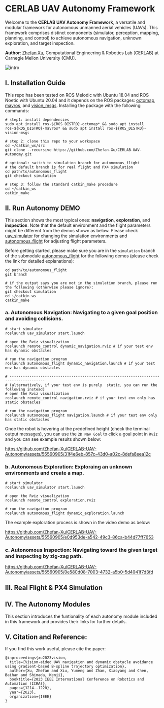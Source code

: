 # CERLAB UAV Autonomy Framework
Welcome to the **CERLAB UAV Autonomy Framework**, a versatile and modular framework for autonomous unmanned aerial vehicles (UAVs). This framework comprises distinct components (simulator, perception, mapping, planning, and control) to achieve autonomous navigation, unknown exploration, and target inspection.

**Author**: [Zhefan Xu](https://zhefanxu.com/), Computational Engineering & Robotics Lab (CERLAB) at Carnegie Mellon University (CMU).

![intro](https://github.com/Zhefan-Xu/CERLAB-UAV-Autonomy/assets/55560905/23a78d4f-a7a3-4c68-b80f-c6dbf6b0f090)

## I. Installation Guide
This repo has been tested on ROS Melodic with Ubuntu 18.04 and ROS Noetic with Ubuntu 20.04 and it depends on the ROS packages: [octomap](https://wiki.ros.org/octomap), [mavros](https://wiki.ros.org/mavros), and [vision_msgs](https://wiki.ros.org/vision_msgs). Installing the package with the following commands:

```
# step1: install dependencies
sudo apt install ros-${ROS_DISTRO}-octomap* && sudo apt install ros-${ROS_DISTRO}-mavros* && sudo apt install ros-${ROS_DISTRO}-vision-msgs

# step 2: clone this repo to your workspace
cd ~/catkin_ws/src
git clone --recursive https://github.com/Zhefan-Xu/CERLAB-UAV-Autonomy.git

# optional: switch to simulation branch for autonomous_flight
# the default branch is for real flight and PX4 simulation
cd path/to/autonomous_flight
git checkout simulation

# step 3: follow the standard catkin_make procedure
cd ~/catkin_ws
catkin_make
```
## II. Run Autonomy DEMO
This section shows the most typical ones: **navigation**, **exploration**, and **inspection**. Note that the default environment and the flight parameters might be different from the demos shown as below. Please check [uav_simulator](https://github.com/Zhefan-Xu/uav_simulator) for changing the simulation environments and [autonomous_flight](https://github.com/Zhefan-Xu/autonomous_flight) for adjusting flight parameters.

Before getting started, please make sure you are in the ```simulation``` branch of the submodule [autonomous_flight](https://github.com/Zhefan-Xu/autonomous_flight) for the following demos (please check the link for detailed explanations):
```
cd path/to/autonomous_flight
git branch

# if the output says you are not in the simulation branch, please run the following (otherwise please ignore): 
git checkout simulation
cd ~/catkin_ws
catkin_make
```

### a. **Autonomous Navigation:**  Navigating to a given goal position and avoiding collisions.    

```
# start simulator
roslaunch uav_simulator start.launch

# open the Rviz visualization
roslaunch remote_control dynamic_navigation.rviz # if your test env has dynamic obstacles

# run the navigation program
roslaunch autonomous_flight dynamic_navigation.launch # if your test env has dynamic obstacles

# --------------------------------------------------------------------------------------
# (alternatively, if your test env is purely  static, you can run the following instead)
# open the Rviz visualization
roslaunch remote_control navigation.rviz # if your test env only has static obstacles

# run the navigation program
roslaunch autonomous_flight navigation.launch # if your test env only has static obstacles
```

Once the robot is hovering at the predefined height (check the terminal output messages), you can use the ```2D Nav Goal``` to click a goal point in ```Rviz``` and you can see example results shown below:

https://github.com/Zhefan-Xu/CERLAB-UAV-Autonomy/assets/55560905/31f4e6eb-857c-43d0-a02c-8defa8eea12c


### b. **Autonomous Exploration: Exploraing an unknown environments and create a map.**

```
# start simulator
roslaunch uav_simulator start.launch

# open the Rviz visualization
roslaunch remote_control exploration.rviz 

# run the navigation program
roslaunch autonomous_flight dynamic_exploration.launch
```

The example exploration process is shown in the video demo as below:

https://github.com/Zhefan-Xu/CERLAB-UAV-Autonomy/assets/55560905/e0d953de-a542-49c3-86ca-b44d77ff7653


### c. **Autonomous Inspection: Navigating toward the given target and inspecting by zig-zag path.**


https://github.com/Zhefan-Xu/CERLAB-UAV-Autonomy/assets/55560905/0e580d08-7003-4732-a5b0-5d4041f7d3fd


## III. Real Flight & PX4 Simulation

## IV. The Autonomy Modules
This section introduces the funtionality of each autonomy module included in this framework and provides their links for further details.

## V. Citation and Reference:
If you find this work useful, please cite the paper:
```
@inproceedings{xu2023vision,
  title={Vision-aided UAV navigation and dynamic obstacle avoidance using gradient-based B-spline trajectory optimization},
  author={Xu, Zhefan and Xiu, Yumeng and Zhan, Xiaoyang and Chen, Baihan and Shimada, Kenji},
  booktitle={2023 IEEE International Conference on Robotics and Automation (ICRA)},
  pages={1214--1220},
  year={2023},
  organization={IEEE}
}
```
